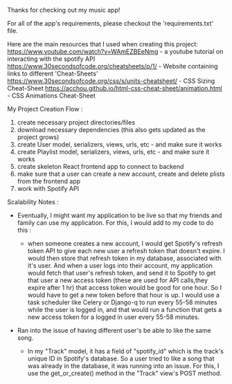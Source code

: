 Thanks for checking out my music app! 

For all of the app's requirements, please checkout the 'requirements.txt' file.


Here are the main resources that I used when creating this project:
https://www.youtube.com/watch?v=WAmEZBEeNmg - a youtube tutorial on interacting with the spotify API
https://www.30secondsofcode.org/cheatsheets/p/1/ - Website containing links to different 'Cheat-Sheets'
https://www.30secondsofcode.org/css/s/units-cheatsheet/ - CSS Sizing Cheat-Sheet 
https://acchou.github.io/html-css-cheat-sheet/animation.html - CSS Animations Cheat-Sheet


My Project Creation Flow :
1) create necessary project directories/files
2) download necessary dependencies (this also gets updated as the project grows)
3) create User model, serializers, views, urls, etc - and make sure it works
4) create Playlist model, serializers, views, urls, etc - and make sure it works
5) create skeleton React frontend app to connect to backend
6) make sure that a user can create a new account, create and delete plists from the frontend app
7) work with Spotify API




Scalability Notes :
- Eventually, I might want my application to be live so that my friends and family can use my application.
  For this, I would add to my code to do this : 
  - when someone creates a new account, I would get Spotify's refresh token API to give each new user a
    refresh token that doesn't expire. I would then store that refresh token in my database, associated with it's user.
    And when a user logs into their account, my application would fetch that user's refresh token,
    and send it to Spotify to get that user a new access token (these are used for API calls,they expire after 1 hr)
    that access token would be good for one hour. So I would have to get a new token before that hour is up.
    I would use a task scheduler like Celery or Django-q to run every 55-58 minutes while the user is logged in,
    and that would run a function that gets a new access token for a logged in user every 55-58 minutes.

- Ran into the issue of having different user's be able to like the same song. 
  - In my "Track" model, it has a field of "spotify_id" which is the track's unique ID in Spotify's database. So a user tried to like a song that was already in the database, 
  it was running into an issue. For this, I use the get_or_create() method in the "Track" view's POST method. 